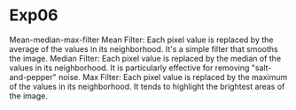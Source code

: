 # Exp06
Mean-median-max-filter
Mean Filter: Each pixel value is replaced by the average of the values in its neighborhood. It's a simple filter that smooths the image. Median Filter: Each pixel value is replaced by the median of the values in its neighborhood. It is particularly effective for removing "salt-and-pepper" noise. Max Filter: Each pixel value is replaced by the maximum of the values in its neighborhood. It tends to highlight the brightest areas of the image.
